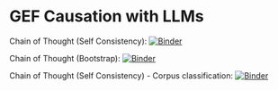 # GEF Causation with LLMs

Chain of Thought (Self Consistency):
[![Binder](https://binderhub.atap-binder.cloud.edu.au/badge_logo.svg)](https://binderhub.atap-binder.cloud.edu.au/v2/gh/Sydney-Informatics-Hub/GEF-Causation-LLMs/2a46aa9e5e9909ba8be765c8a56c98ac95e3b96b?labpath=causation-cotsc.ipynb)

Chain of Thought (Bootstrap):
[![Binder](https://binderhub.atap-binder.cloud.edu.au/badge_logo.svg)](https://binderhub.atap-binder.cloud.edu.au/v2/gh/Sydney-Informatics-Hub/GEF-Causation-LLMs/9d50b3dcf0b3e2cc20776e1d7ec0e2d990a67a42?labpath=causation-bootstrap.ipynb)

Chain of Thought (Self Consistency) - Corpus classification:
[![Binder](https://binderhub.atap-binder.cloud.edu.au/badge_logo.svg)](https://binderhub.atap-binder.cloud.edu.au/v2/gh/Sydney-Informatics-Hub/GEF-Causation-LLMs/3f3ec4609bd07db26bee96f39e2596b488bf1c6d?labpath=causation-corpus.ipynb)